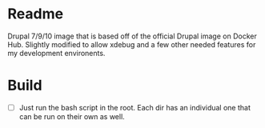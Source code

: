 # Readme

Drupal 7/9/10 image that is based off of the official Drupal image on Docker Hub. Slightly modified
to allow xdebug and a few other needed features for my development environents.

# Build

  * [ ] Just run the bash script in the root. Each dir has an individual one that can be run on their own as well.
